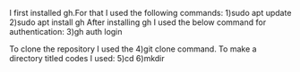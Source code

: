 I first installed gh.For that I used the following commands:
1)sudo apt update
2)sudo apt install gh
After installing gh I used the below command for authentication:
3)gh auth login

To clone the repository I used the 4)git clone command.
To make a directory titled codes I used:
5)cd 
6)mkdir
